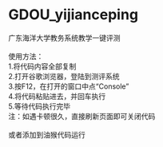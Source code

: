 # GDOU_yijianceping
广东海洋大学教务系统教学一键评测
<br><br>
使用方法：
<br>1.将代码内容全部复制
<br>2.打开谷歌浏览器，登陆到测评系统
<br>3.按F12，在打开的窗口中点“Console”
<br>4.将代码粘贴进去，并回车执行
<br>5.等待代码执行完毕
<br>注：如遇卡顿很久，直接刷新页面即可关闭代码
<br>
<br>或者添加到油猴代码运行
